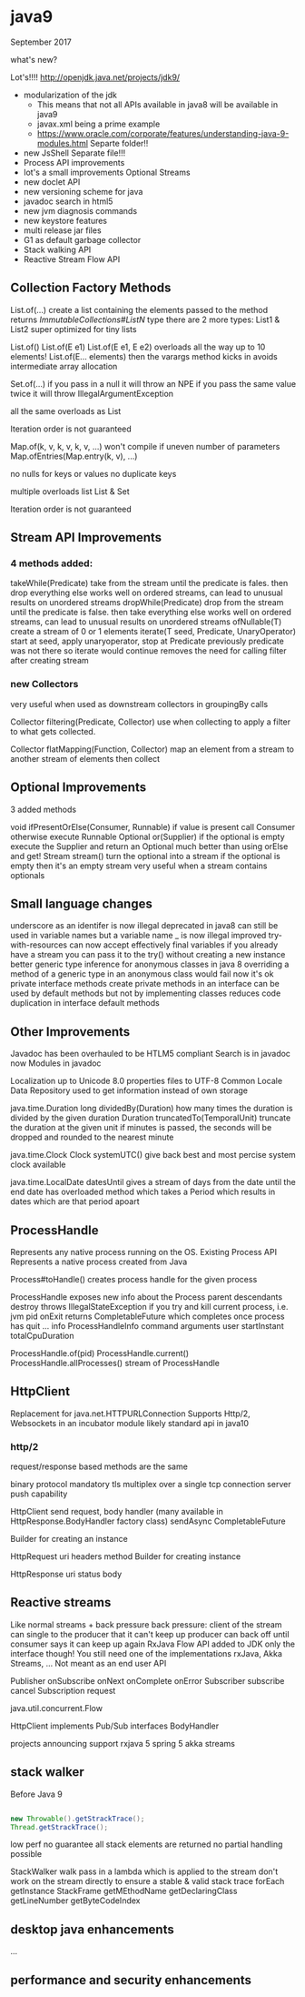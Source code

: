 # java9

September 2017

what's new?

Lot's!!!! http://openjdk.java.net/projects/jdk9/

* modularization of the jdk
    * This means that not all APIs available in java8 will be available in java9
    * javax.xml being a prime example
    * https://www.oracle.com/corporate/features/understanding-java-9-modules.html
    Separte folder!!
* new JsShell
    Separate file!!!
* Process API improvements
* lot's a small improvements
  Optional
  Streams
* new doclet API
* new versioning scheme for java
* javadoc search in html5
* new jvm diagnosis commands
* new keystore features
* multi release jar files
* G1 as default garbage collector
* Stack walking API
* Reactive Stream Flow API

## Collection Factory Methods

List.of(...)
  create a list containing the elements passed to the method
  returns *ImmutableCollections#ListN* type
    there are 2 more types: List1 & List2
      super optimized for tiny lists

List.of()
List.of(E e1)
List.of(E e1, E e2)
overloads all the way up to 10 elements!
List.of(E... elements)
  then the varargs method kicks in
  avoids intermediate array allocation

Set.of(...)
  if you pass in a null it will throw an NPE
  if you pass the same value twice it will throw IllegalArgumentException

all the same overloads as List

Iteration order is not guaranteed

Map.of(k, v, k, v, k, v, ...)
  won't compile if uneven number of parameters
Map.ofEntries(Map.entry(k, v), ...)

no nulls for keys or values
no duplicate keys

multiple overloads list List & Set

Iteration order is not guaranteed

## Stream API Improvements

### 4 methods added:

takeWhile(Predicate)
  take from the stream until the predicate is fales.
  then drop everything else
  works well on ordered streams,
  can lead to unusual results on unordered streams
dropWhile(Predicate)
  drop from the stream until the predicate is false.
  then take everything else
  works well on ordered streams,
  can lead to unusual results on unordered streams
ofNullable(T)
  create a stream of 0 or 1 elements
iterate(T seed, Predicate, UnaryOperator)
  start at seed, apply unaryoperator, stop at Predicate
  previously predicate was not there so iterate would continue
  removes the need for calling filter after creating stream

### new Collectors

very useful when used as downstream collectors in groupingBy calls

Collector filtering(Predicate, Collector)
  use when collecting to apply a filter to what gets collected.

Collector flatMapping(Function, Collector)
  map an element from a stream to another stream of elements
  then collect

## Optional Improvements

3 added methods

void ifPresentOrElse(Consumer, Runnable)
  if value is present call Consumer
  otherwise execute Runnable
Optional<T> or(Supplier)
  if the optional is empty execute the Supplier and return an Optional
  much better than using orElse and get!
Stream<T> stream()
  turn the optional into a stream
  if the optional is empty then it's an empty stream
  very useful when a stream contains optionals

## Small language changes

underscore as an identifer is now illegal
  deprecated in java8
  can still be used in variable names
  but a variable name _ is now illegal
improved try-with-resources
  can now accept effectively final variables
  if you already have a stream you can pass it to the try() without creating a new instance
better generic type inference for anonymous classes
  in java 8 overriding a method of a generic type in an anonymous class would fail
  now it's ok
private interface methods
  create private methods in an interface
  can be used by default methods
  but not by implementing classes
  reduces code duplication in interface default methods

## Other Improvements

Javadoc has been overhauled to be HTLM5 compliant
Search is in javadoc now
Modules in javadoc

Localization
  up to Unicode 8.0
  properties files to UTF-8
  Common Locale Data Repository used to get information
    instead of own storage

java.time.Duration
  long dividedBy(Duration)
    how many times the duration is divided by the given duration
  Duration truncatedTo(TemporalUnit)
    truncate the duration at the given unit
    if minutes is passed, the seconds will be dropped and rounded to the nearest minute

java.time.Clock
  Clock systemUTC()
    give back best and most percise system clock available

java.time.LocalDate
  datesUntil
    gives a stream of days from the date until the end date
    has overloaded method which takes a Period
      which results in dates which are that period apoart

## ProcessHandle

Represents any native process running on the OS.
Existing Process API Represents a native process created from Java

Process#toHandle() creates process handle for the given process

ProcessHandle exposes new info about the Process
  parent
  descendants
  destroy
    throws IllegalStateException if you try and kill current process, i.e. jvm
  pid
  onExit
    returns CompletableFuture
      which completes once process has quit
  ...
  info
    ProcessHandleInfo
      command
      arguments
      user
      startInstant
      totalCpuDuration


ProcessHandle.of(pid)
ProcessHandle.current()
ProcessHandle.allProcesses()
  stream of ProcessHandle

## HttpClient

Replacement for java.net.HTTPURLConnection
Supports Http/2, Websockets
in an incubator module
likely standard api in java10

### http/2

request/response based
methods are the same

binary protocol
mandatory tls
multiplex over a single tcp connection
server push capability

HttpClient
  send
    request, body handler (many available in HttpResponse.BodyHandler factory class)
  sendAsync
    CompletableFuture

  Builder for creating an instance

HttpRequest
  uri
  headers
  method
  Builder for creating instance

HttpResponse
  uri
  status
  body

## Reactive streams

Like normal streams + back pressure
back pressure: client of the stream can single to the producer that it can't keep up
  producer can back off until consumer says it can keep up again
RxJava
Flow API added to JDK
  only the interface though!
  You still need one of the implementations
    rxJava, Akka Streams, ...
Not meant as an end user API

Publisher
  onSubscribe
  onNext
  onComplete
  onError
Subscriber
  subscribe
  cancel
Subscription
  request

java.util.concurrent.Flow

HttpClient implements Pub/Sub interfaces
BodyHandler

projects announcing support
  rxjava 5
  spring 5
  akka streams

## stack walker

Before Java 9

```java

new Throwable().getStrackTrace();
Thread.getStrackTrace();

```
low perf
no guarantee all stack elements are returned
no partial handling possible

StackWalker
  walk
    pass in a lambda which is applied to the stream
    don't work on the stream directly to ensure a stable & valid stack trace
  forEach
  getInstance
StackFrame
  getMEthodName
  getDeclaringClass
  getLineNumber
  getByteCodeIndex

## desktop java enhancements

...

## performance and security enhancements
